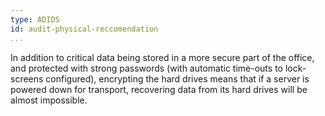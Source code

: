 ```yaml
---
type: ADIDS
id: audit-physical-reccomendation
...
```


In addition to critical data being stored in a more secure part of the office, and protected with strong passwords (with automatic time-outs to lock-screens configured), encrypting the hard drives means that if a server is powered down for transport, recovering data from its hard drives will be almost impossible.
